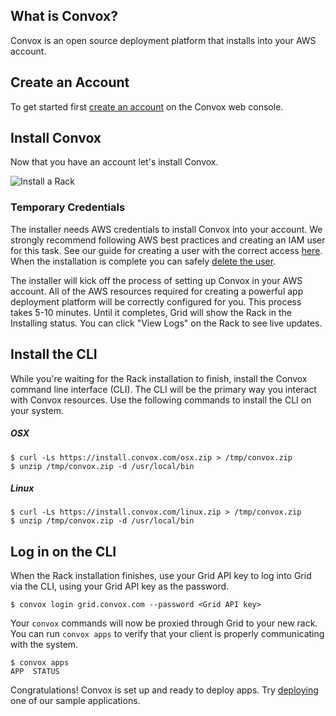 ## What is Convox?

Convox is an open source deployment platform that installs into your AWS account.

## Create an Account

To get started first [create an account](https://console.convox.com/grid/signup) on the Convox web console.

## Install Convox

Now that you have an account let's install Convox. 

![Install a Rack](/assets/images/docs/getting-started/install-rack.png)

<div class="block-callout block-show-callout type-info">
  <h3>Temporary Credentials</h3>

  <p>The installer needs AWS credentials to install Convox into your account. We strongly recommend following AWS best practices and creating an IAM user for this task. See our guide for creating a user with the correct access <a href="/docs/creating-an-iam-user">here</a>. When the installation is complete you can safely <a href="/docs/deleting-a-user">delete the user</a>.</p>

  <p>The installer will kick off the process of setting up Convox in your AWS account. All of the AWS resources required for creating a powerful app deployment platform will be correctly configured for you. This process takes 5-10 minutes. Until it completes, Grid will show the Rack in the Installing status. You can click "View Logs" on the Rack to see live updates.</p>
</div>

## Install the CLI

While you're waiting for the Rack installation to finish, install the Convox command line interface (CLI). The CLI will be the primary way you interact with Convox resources. Use the following commands to install the CLI on your system.

##### OSX
    $ curl -Ls https://install.convox.com/osx.zip > /tmp/convox.zip
    $ unzip /tmp/convox.zip -d /usr/local/bin

##### Linux
    $ curl -Ls https://install.convox.com/linux.zip > /tmp/convox.zip
    $ unzip /tmp/convox.zip -d /usr/local/bin

## Log in on the CLI

When the Rack installation finishes, use your Grid API key to log into Grid via the CLI, using your Grid API key as the password.

    $ convox login grid.convox.com --password <Grid API key>

Your `convox` commands will now be proxied through Grid to your new rack. You can run `convox apps` to verify that your client is properly communicating with the system.

    $ convox apps
    APP  STATUS

Congratulations! Convox is set up and ready to deploy apps. Try [deploying](/docs/deploying-to-convox) one of our sample applications.
